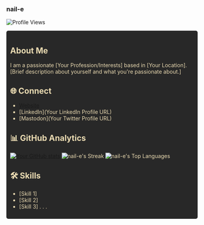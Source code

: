 ### nail-e
![Profile Views](https://komarev.com/ghpvc/?username=nail-e)
<div style="background-color: #282828; color: #ebdbb2; padding: 10px; border-radius: 5px;">

## About Me
I am a passionate [Your Profession/Interests] based in [Your Location]. [Brief description about yourself and what you're passionate about.]

## 🌐 Connect
- [Website](https://www.elianrieza.dev)
- [LinkedIn](Your LinkedIn Profile URL)
- [Mastodon](Your Twitter Profile URL)

## 📊 GitHub Analytics
[![Your GitHub stats](https://github-readme-stats.vercel.app/api?username=nail-e&show_icons=true&theme=radical)](https://github.com/anuraghazra/github-readme-stats)
![nail-e's Streak](https://github-readme-streak-stats.herokuapp.com/?user=nail-e&theme=dark&hide_border=true)
![nail-e's Top Languages](https://github-readme-stats.vercel.app/api/top-langs/?username=nail-e&theme=dark&show_icons=true&hide_border=true&layout=compact)

## 🛠️ Skills
- [Skill 1]
- [Skill 2]
- [Skill 3]
  .
  .
  .


